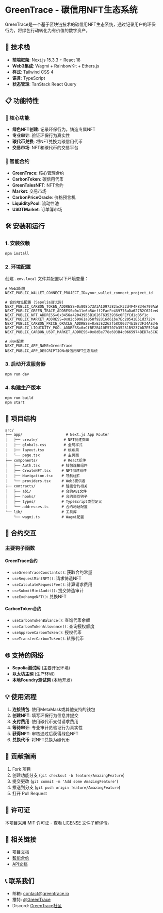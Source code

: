 # GreenTrace - 碳信用NFT生态系统

GreenTrace是一个基于区块链技术的碳信用NFT生态系统，通过记录用户的环保行为，将绿色行动转化为有价值的数字资产。

## 🚀 技术栈

- **前端框架**: Next.js 15.3.3 + React 18
- **Web3集成**: Wagmi + RainbowKit + Ethers.js
- **样式**: Tailwind CSS 4
- **语言**: TypeScript
- **状态管理**: TanStack React Query

## 📋 功能特性

### 🌱 核心功能
- **绿色NFT创建**: 记录环保行为，铸造专属NFT
- **专业审计**: 验证环保行为真实性
- **碳代币兑换**: 将NFT兑换为碳信用代币
- **交易市场**: NFT和碳代币的交易平台

### 🔗 智能合约
- **GreenTrace**: 核心管理合约
- **CarbonToken**: 碳信用代币
- **GreenTalesNFT**: NFT合约
- **Market**: 交易市场
- **CarbonPriceOracle**: 价格预言机
- **LiquidityPool**: 流动性池
- **USDTMarket**: 订单簿市场

## 🛠️ 安装和运行

### 1. 安装依赖
```bash
npm install
```

### 2. 环境配置
创建 `.env.local` 文件并配置以下环境变量：

```env
# Web3配置
NEXT_PUBLIC_WALLET_CONNECT_PROJECT_ID=your_wallet_connect_project_id

# 合约地址配置 (Sepolia测试网)
NEXT_PUBLIC_CARBON_TOKEN_ADDRESS=0x808b73A3A1D97382acF32d4F4F834e799Aa08198
NEXT_PUBLIC_GREEN_TRACE_ADDRESS=0x11e6b5Aeff2FaeFe489776aDa627B2C621ee8673
NEXT_PUBLIC_NFT_ADDRESS=0x3456a42043955B1626F6353936c0FEfCd1cB5f1c
NEXT_PUBLIC_MARKET_ADDRESS=0x82c59961a858f92816d61be7Ec28541E51d37224
NEXT_PUBLIC_CARBON_PRICE_ORACLE_ADDRESS=0xE3E2262fb8C00374b1E73F34AE34df2cE36F03FA
NEXT_PUBLIC_LIQUIDITY_POOL_ADDRESS=0xCfBE2B410E5707b35231B9237bD7E523403Db889
NEXT_PUBLIC_CARBON_USDT_MARKET_ADDRESS=0x8dBe778e693B4c0665974BED7a5C63B668B8f6A3

# 应用配置
NEXT_PUBLIC_APP_NAME=GreenTrace
NEXT_PUBLIC_APP_DESCRIPTION=碳信用NFT生态系统
```

### 3. 启动开发服务器
```bash
npm run dev
```

### 4. 构建生产版本
```bash
npm run build
npm start
```

## 📁 项目结构

```
src/
├── app/                    # Next.js App Router
│   ├── create/            # NFT创建页面
│   ├── globals.css        # 全局样式
│   ├── layout.tsx         # 根布局
│   └── page.tsx           # 主页面
├── components/            # React组件
│   ├── Auth.tsx          # 钱包连接组件
│   ├── CreateNFT.tsx     # NFT创建组件
│   ├── Navigation.tsx    # 导航组件
│   └── providers.tsx     # Web3提供者
├── contracts/            # 智能合约相关
│   ├── abi/              # 合约ABI文件
│   ├── hooks/            # 合约交互钩子
│   ├── types/            # TypeScript类型定义
│   └── addresses.ts      # 合约地址配置
└── lib/                  # 工具库
    └── wagmi.ts          # Wagmi配置
```

## 🔧 合约交互

### 主要钩子函数

#### GreenTrace合约
- `useGreenTraceConstants()`: 获取合约常量
- `useRequestMintNFT()`: 请求铸造NFT
- `useCalculateRequestFee()`: 计算请求费用
- `useSubmitMintAudit()`: 提交铸造审计
- `useExchangeNFT()`: 兑换NFT

#### CarbonToken合约
- `useCarbonTokenBalance()`: 查询代币余额
- `useCarbonTokenAllowance()`: 查询授权额度
- `useApproveCarbonToken()`: 授权代币
- `useTransferCarbonToken()`: 转账代币

## 🌐 支持的网络

- **Sepolia测试网** (主要开发环境)
- **以太坊主网** (生产环境)
- **本地Foundry测试网** (本地开发)

## 💡 使用流程

1. **连接钱包**: 使用MetaMask或其他支持的钱包
2. **创建NFT**: 填写环保行为信息并提交
3. **支付费用**: 使用碳代币支付请求费用
4. **等待审计**: 专业审计员验证行为真实性
5. **获得NFT**: 审核通过后获得绿色NFT
6. **兑换代币**: 将NFT兑换为碳代币

## 🤝 贡献指南

1. Fork 项目
2. 创建功能分支 (`git checkout -b feature/AmazingFeature`)
3. 提交更改 (`git commit -m 'Add some AmazingFeature'`)
4. 推送到分支 (`git push origin feature/AmazingFeature`)
5. 打开 Pull Request

## 📄 许可证

本项目采用 MIT 许可证 - 查看 [LICENSE](LICENSE) 文件了解详情。

## 🔗 相关链接

- [项目文档](https://docs.greentrace.io)
- [智能合约](https://github.com/greentrace/contracts)
- [API文档](https://api.greentrace.io)

## 📞 联系我们

- 邮箱: contact@greentrace.io
- 推特: [@GreenTrace](https://twitter.com/GreenTrace)
- Discord: [GreenTrace社区](https://discord.gg/greentrace)
